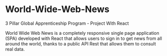 # World-Wide-Web-News
3 Pillar Global Apprenticeship Program - Project With React

World Wide Web News is a completely responsive single page application (SPA) developed with React that allows users to sign in to get news from all around the world, thanks to a public API Rest that allows them to consult real data.
